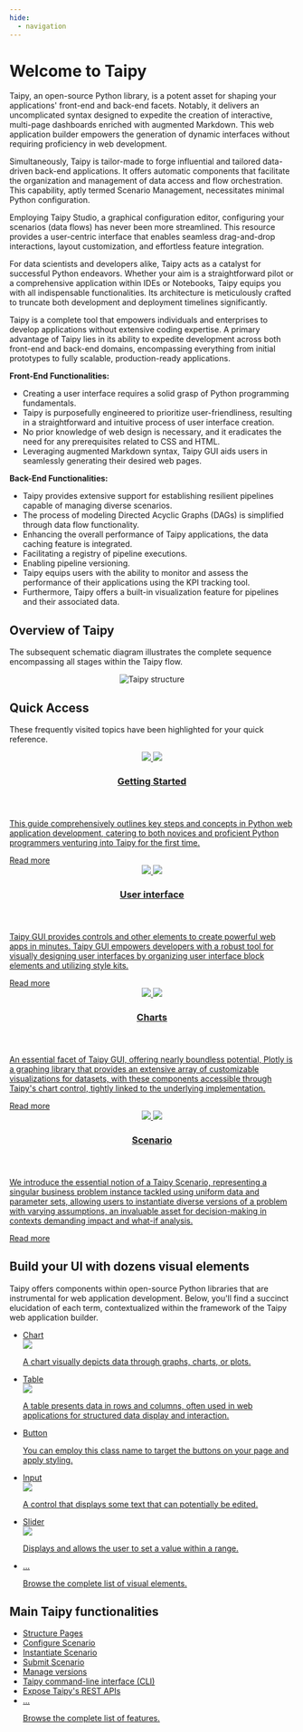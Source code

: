 ```yaml
---
hide:
  - navigation
---
```


# Welcome to Taipy

Taipy, an open-source Python library, is a potent asset for shaping your applications' front-end and back-end facets. Notably, it delivers an uncomplicated syntax designed to expedite the creation of interactive, multi-page dashboards enriched with augmented Markdown. This web application builder empowers the generation of dynamic interfaces without requiring proficiency in web development.

Simultaneously, Taipy is tailor-made to forge influential and tailored data-driven back-end applications. It offers automatic components that facilitate the organization and management of data access and flow orchestration. This capability, aptly termed Scenario Management, necessitates minimal Python configuration.

Employing Taipy Studio, a graphical configuration editor, configuring your scenarios (data flows) has never been more streamlined. This resource provides a user-centric interface that enables seamless drag-and-drop interactions, layout customization, and effortless feature integration.

For data scientists and developers alike, Taipy acts as a catalyst for successful Python endeavors. Whether your aim is a straightforward pilot or a comprehensive application within IDEs or Notebooks, Taipy equips you with all indispensable functionalities. Its architecture is meticulously crafted to truncate both development and deployment timelines significantly.

Taipy is a complete tool that empowers individuals and enterprises to develop applications without extensive coding expertise. A primary advantage of Taipy lies in its ability to expedite development across both front-end and back-end domains, encompassing everything from initial prototypes to fully scalable, production-ready applications.

**Front-End Functionalities:**

- Creating a user interface requires a solid grasp of Python programming fundamentals.
- Taipy is purposefully engineered to prioritize user-friendliness, resulting in a straightforward and intuitive process of user interface creation.
- No prior knowledge of web design is necessary, and it eradicates the need for any prerequisites related to CSS and HTML.
- Leveraging augmented Markdown syntax, Taipy GUI aids users in seamlessly generating their desired web pages.

**Back-End Functionalities:**

- Taipy provides extensive support for establishing resilient pipelines capable of managing diverse scenarios.
- The process of modeling Directed Acyclic Graphs (DAGs) is simplified through data flow functionality.
- Enhancing the overall performance of Taipy applications, the data caching feature is integrated.
- Facilitating a registry of pipeline executions.
- Enabling pipeline versioning.
- Taipy equips users with the ability to monitor and assess the performance of their applications using the KPI tracking tool.
- Furthermore, Taipy offers a built-in visualization feature for pipelines and their associated data.

## Overview of Taipy

The subsequent schematic diagram illustrates the complete sequence encompassing all stages within the Taipy flow.

  <div class="tp-col-12 tp-col-md-auto">
    <figure align="center">
      <img alt="Taipy structure" src="images/taipy-flow-updated.png" >
    </figure>
  </div>

## Quick Access

These frequently visited topics have been highlighted for your quick reference.

<div class="tp-row tp-row--gutter-sm">
  <div class="tp-col-12 tp-col-md-6 d-flex">
    <a class="tp-content-card" href="getting_started/">
      <header class="tp-content-card-header">
        <img class="tp-content-card-icon icon-light" src="images/icons/flag-w.svg">
        <img class="tp-content-card-icon icon-dark" src="images/icons/flag.svg">
        <h3>Getting Started</h3>
      </header>
      <p>
        This guide comprehensively outlines key steps and concepts in Python web application development, catering to both novices and proficient Python programmers venturing into Taipy for the first time.
      </p>
      <span class="tp-content-card-readmore">Read more</span>
    </a>
  </div>
  <div class="tp-col-12 tp-col-md-6 d-flex">
    <a class="tp-content-card" href="manuals/gui/">
      <header class="tp-content-card-header">
        <img class="tp-content-card-icon icon-light" src="images/icons/dashboard-w.svg">
        <img class="tp-content-card-icon icon-dark" src="images/icons/dashboard.svg">
        <h3>User interface</h3>
      </header>
      <p>
        Taipy GUI provides controls and other elements to create powerful web apps in minutes. Taipy GUI empowers developers with a robust tool for visually designing user interfaces by organizing user interface block elements and utilizing style kits.
      </p>
      <span class="tp-content-card-readmore">Read more</span>
    </a>
  </div>
  <div class="tp-col-12 tp-col-md-6 d-flex">
    <a class="tp-content-card" href="manuals/gui/viselements/chart/">
      <header class="tp-content-card-header">
        <img class="tp-content-card-icon icon-light" src="images/icons/bar-chart-w.svg">
        <img class="tp-content-card-icon icon-dark" src="images/icons/bar-chart.svg">
        <h3>Charts</h3>
      </header>
      <p>
        An essential facet of Taipy GUI, offering nearly boundless potential, Plotly is a graphing library that provides an extensive array of customizable visualizations for datasets, with these components accessible through Taipy's chart control, tightly linked to the underlying implementation.
      </p>
      <span class="tp-content-card-readmore">Read more</span>
    </a>
  </div>
  <div class="tp-col-12 tp-col-md-6 d-flex">
    <a class="tp-content-card" href="manuals/core/concepts/scenario/">
      <header class="tp-content-card-header">
        <img class="tp-content-card-icon icon-light" src="images/icons/menu_book-w.svg">
        <img class="tp-content-card-icon icon-dark" src="images/icons/menu_book.svg">
        <h3>Scenario</h3>
      </header>
      <p>
        We introduce the essential notion of a Taipy Scenario, representing a singular business problem instance tackled using uniform data and parameter sets, allowing users to instantiate diverse versions of a problem with varying assumptions, an invaluable asset for decision-making in contexts demanding impact and what-if analysis.
      </p>
      <span class="tp-content-card-readmore">Read more</span>
    </a>
  </div>  
</div>

## Build your UI with dozens visual elements

Taipy offers components within open-source Python libraries that are instrumental for web application development.
Below, you'll find a succinct elucidation of each term, contextualized within the framework of the Taipy web application builder.

<ul class="tp-pills-list">
  <li>
    <a class="tp-pill" href="manuals/gui/viselements/chart/">
      <span>Chart</span>
      <div class="tp-tooltip">
        <img src="manuals/gui/viselements/chart-d.png"/>
        <p>A chart visually depicts data through graphs, charts, or plots.</p>
      </div>
    </a>
  </li>
  <li>
    <a class="tp-pill" href="manuals/gui/viselements/table/">
      <span>Table</span>
      <div class="tp-tooltip">
        <img src="manuals/gui/viselements/table-d.png"/>
        <p>A table presents data in rows and columns, often used in web applications for structured data display and interaction.</p>
      </div>
    </a>
  </li> 
  <li>
    <a class="tp-pill" href="manuals/gui/viselements/button/">
      <span>Button</span>
      <div class="tp-tooltip">
        <img src="manuals/gui/viselements/button-d.png" alt="">
        <p>You can employ this class name to target the buttons on your page and apply styling.</p>
      </div>
    </a>
  </li>
  <li>
    <a class="tp-pill" href="manuals/gui/viselements/input/">
      <span>Input</span>
      <div class="tp-tooltip">
        <img src="manuals/gui/viselements/input-d.png"/>
        <p>A control that displays some text that can potentially be edited.</p>
      </div>
    </a>
  </li>
  <li>
    <a class="tp-pill" href="manuals/gui/viselements/slider/">
      <span>Slider</span>
      <div class="tp-tooltip">
        <img src="manuals/gui/viselements/slider-d.png"/>
        <p>Displays and allows the user to set a value within a range.</p>
      </div>
    </a>
  </li>
  <li>
    <a class="tp-pill" href="manuals/gui/viselements/controls/">
      <span>…</span>
      <div class="tp-tooltip">
        <p>Browse the complete list of visual elements.</p>
      </div>
    </a>
  </li>
</ul>

## Main Taipy functionalities

<ul class="tp-pills-list">
  <li>
    <a class="tp-pill" href="manuals/gui/viselements/blocks/">
      <span>Structure Pages</span>
    </a>
  </li>
  <li>
    <a class="tp-pill" href="manuals/core/config/scenario-config/#from-task-configs">
      <span>Configure Scenario</span>
    </a>
  </li>
  <li>
    <a class="tp-pill" href="manuals/core/entities/scenario-creation/">
      <span>Instantiate Scenario</span>
    </a>
  </li>
  <li>
    <a class="tp-pill" href="manuals/core/entities/orchestrating-and-job-execution/#submit-a-scenario-sequence-or-task/">
      <span>Submit Scenario</span>
    </a>
  </li>
  <li>
    <a class="tp-pill" href="manuals/core/versioning/">
      <span>Manage versions</span>
    </a>
  </li>
  <li>
    <a class="tp-pill" href="manuals/cli/">
      <span>Taipy command-line interface (CLI)</span>
    </a>
  </li>
  <li>
    <a class="tp-pill" href="manuals/rest/">
      <span>Expose Taipy's REST APIs</span>
    </a>
  </li>
    <li>
    <a class="tp-pill" href="manuals/about/">
      <span>…</span>
      <div class="tp-tooltip">
        <p>Browse the complete list of features.</p>
      </div>
    </a>
  </li>
</ul>
